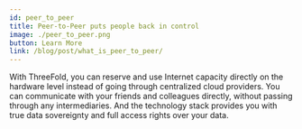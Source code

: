 ```yaml
---
id: peer_to_peer
title: Peer-to-Peer puts people back in control
image: ./peer_to_peer.png
button: Learn More
link: /blog/post/what_is_peer_to_peer/
---
```


With ThreeFold, you can reserve and use Internet capacity directly on the hardware level instead of going through centralized cloud providers. You can communicate with your friends and colleagues directly, without passing through any intermediaries. And the technology stack provides you with true data sovereignty and full access rights over your data.
